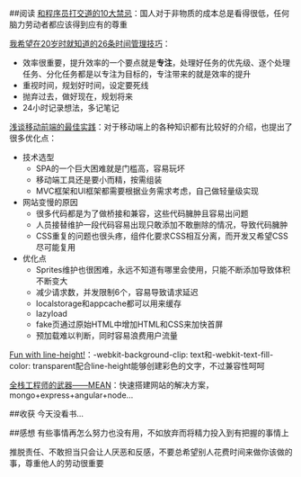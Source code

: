 ##阅读
[和程序员打交道的10大禁忌](http://www.codeceo.com/article/10-tips-interacting-with-geeks.html)：国人对于非物质的成本总是看得很低，任何脑力劳动者都应该得到应有的尊重

[我希望在20岁时就知道的26条时间管理技巧](http://blog.jobbole.com/37650/)：


- 效率很重要，提升效率的一个要点就是**专注**，处理好任务的优先级、逐个处理任务、分化任务都是以专注为目标的，专注带来的就是效率的提升
- 重视时间，规划好时间，设定要死线
- 抛弃过去，做好现在，规划将来
- 24小时记录想法，多记笔记


[浅谈移动前端的最佳实践](http://www.cnblogs.com/yexiaochai/p/4219523.html)：对于移动端上的各种知识都有比较好的介绍，也提出了很多优化点：

- 技术选型
    - SPA的一个巨大困难就是门槛高，容易玩坏
    - 移动端工具还是要小而精，按需组装
    - MVC框架和UI框架都需要根据业务需求考虑，自己做轻量级实现
- 网站变慢的原因
    - 很多代码都是为了做桥接和兼容，这些代码臃肿且容易出问题
    - 人员接替维护一段代码容易出现只敢添加不敢删除的情况，导致代码臃肿
    - CSS重复的问题也很头疼，组件化要求CSS相互分离，而开发又希望CSS尽可能复用
- 优化点
    - Sprites维护也很困难，永远不知道有哪里会使用，只能不断添加导致体积不断变大
    - 减少请求数，并发限制6个，容易导致请求延迟
    - localstorage和appcache都可以用来缓存
    - lazyload
    - fake页通过原始HTML中增加HTML和CSS来加快首屏
    - 预加载难以判断，同时容易浪费用户流量


[Fun with line-height!](http://css-tricks.com/fun-line-height/)：-webkit-background-clip: text和-webkit-text-fill-color: transparent配合line-height能够创建彩色的文字，不过兼容性呵呵

[全栈工程师的武器——MEAN](http://www.admin10000.com/document/5934.html)：快速搭建网站的解决方案，mongo+express+angular+node...

##收获
今天没看书...

##感想
有些事情再怎么努力也没有用，不如放弃而将精力投入到有把握的事情上

推脱责任、不敢担当只会让人厌恶和反感，不要总希望别人花费时间来做你该做的事，尊重他人的劳动很重要